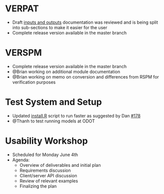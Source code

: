 # VERPAT 
  - Draft [inputs and outputs](VERPAT-Inputs-and-Outputs) documentation was reviewed and is being split into sub-sections to make it easier for the user
  - Complete release version available in the master branch

# VERSPM
  - Complete release version available in the master branch
  - @Brian working on additional module documentation
  - @Brian working on memo on conversion and differences from RSPM for verification purposes

# Test System and Setup
  - Updated [install.R](https://github.com/gregorbj/VisionEval/wiki/Getting-Started#installation-and-setup) script to run faster as suggested by Dan [#178](https://github.com/gregorbj/VisionEval/issues/178)
  - @Thanh to test running models at ODOT

# Usability Workshop
  - Scheduled for Monday June 4th
  - Agenda: 
    - Overview of deliverables and initial plan
    - Requirements discussion
    - Client/server API discussion
    - Review of relevant examples
    - Finalizing the plan
